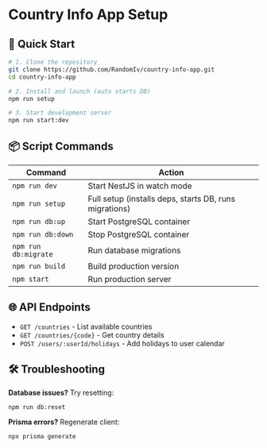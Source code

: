 # Country Info App Setup

## 🚀 Quick Start

```bash
# 1. Clone the repository
git clone https://github.com/RandomIv/country-info-app.git
cd country-info-app

# 2. Install and launch (auto starts DB)
npm run setup

# 3. Start development server
npm run start:dev
```

## 📦 Script Commands

| Command          | Action                                                         |
|------------------|----------------------------------------------------------------|
| `npm run dev`    | Start NestJS in watch mode                                     |
| `npm run setup`  | Full setup (installs deps, starts DB, runs migrations)         |
| `npm run db:up`  | Start PostgreSQL container                                     |
| `npm run db:down`| Stop PostgreSQL container                                      |
| `npm run db:migrate` | Run database migrations                                    |
| `npm run build`  | Build production version                                       |
| `npm start`      | Run production server                                          |

## 🌐 API Endpoints

- `GET /countries` - List available countries
- `GET /countries/{code}` - Get country details
- `POST /users/:userId/holidays` - Add holidays to user calendar

## 🛠️ Troubleshooting

**Database issues?** Try resetting:
```bash
npm run db:reset
```

**Prisma errors?** Regenerate client:
```bash
npx prisma generate
```
